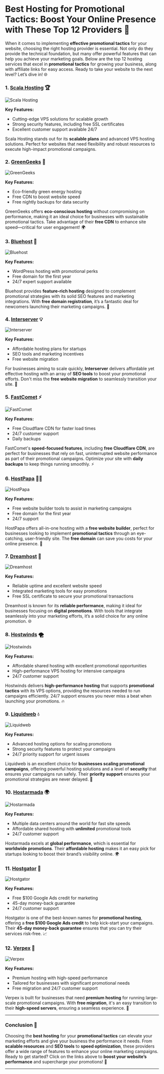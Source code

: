 # Best Hosting for Promotional Tactics: Boost Your Online Presence with These Top 12 Providers 🚀

When it comes to implementing **effective promotional tactics** for your website, choosing the right hosting provider is essential. Not only do they provide the technical foundation, but many offer powerful features that can help you achieve your marketing goals. Below are the top 12 hosting services that excel in **promotional tactics** for growing your business, along with affiliate links for easy access. Ready to take your website to the next level? Let’s dive in! 🌐

### 1. [Scala Hosting](https://snipitx.com/scala-jy) 🏆

![Scala Hosting](https://i.imgur.com/uJ5JIK3.png "Scala Web Hosting")

**Key Features:**
- Cutting-edge VPS solutions for scalable growth
- Strong security features, including free SSL certificates
- Excellent customer support available 24/7

Scala Hosting stands out for its **scalable plans** and advanced VPS hosting solutions. Perfect for websites that need flexibility and robust resources to execute high-impact promotional campaigns.

### 2. [GreenGeeks](https://snipitx.com/greengeeks-jy) 🌱

![GreenGeeks](https://i.imgur.com/eEwuntu.jpg "GreenGeeks Hosting")

**Key Features:**
- Eco-friendly green energy hosting
- Free CDN to boost website speed
- Free nightly backups for data security

GreenGeeks offers **eco-conscious hosting** without compromising on performance, making it an ideal choice for businesses with sustainable promotional tactics. Take advantage of their **free CDN** to enhance site speed—critical for user engagement! 🌍

### 3. [Bluehost](https://snipitx.com/bluehost-jy) 🌟

![Bluehost](https://i.imgur.com/PasFF9E.jpeg "Bluehost Hosting")

**Key Features:**
- WordPress hosting with promotional perks
- Free domain for the first year
- 24/7 expert support available

Bluehost provides **feature-rich hosting** designed to complement promotional strategies with its solid SEO features and marketing integrations. With **free domain registration**, it’s a fantastic deal for newcomers launching their marketing campaigns. 🌟

### 4. [Interserver](https://snipitx.com/interserver-jy) 💡

![Interserver](https://i.imgur.com/OM5dOEW.jpeg "Interserver Hosting")

**Key Features:**
- Affordable hosting plans for startups
- SEO tools and marketing incentives
- Free website migration

For businesses aiming to scale quickly, **Interserver** delivers affordable yet effective hosting with an array of **SEO tools** to boost your promotional efforts. Don't miss the **free website migration** to seamlessly transition your site. 🚀

### 5. [FastComet](https://snipitx.com/fastcomet-jy) ⚡

![FastComet](https://i.imgur.com/7qgXuWp.png "FastComet Hosting")

**Key Features:**
- Free Cloudflare CDN for faster load times
- 24/7 customer support
- Daily backups

FastComet's **speed-focused features**, including **free Cloudflare CDN**, are perfect for businesses that rely on fast, uninterrupted website performance as part of their promotional campaigns. Optimize your site with **daily backups** to keep things running smoothly. ⚡

### 6. [HostPapa](https://snipitx.com/hostpapa-jy) 🧑‍💻

![HostPapa](https://i.imgur.com/ouDTkvl.jpeg "HostPapa Hosting")

**Key Features:**
- Free website builder tools to assist in marketing campaigns
- Free domain for the first year
- 24/7 support

HostPapa offers all-in-one hosting with a **free website builder**, perfect for businesses looking to implement **promotional tactics** through an eye-catching, user-friendly site. The **free domain** can save you costs for your online presence. 💼

### 7. [Dreamhost](https://snipitx.com/dreamhost-jy) 🌙

![Dreamhost](https://i.imgur.com/rXIg8ip.jpeg "Dreamhost Hosting")

**Key Features:**
- Reliable uptime and excellent website speed
- Integrated marketing tools for easy promotions
- Free SSL certificate to secure your promotional transactions

Dreamhost is known for its **reliable performance**, making it ideal for businesses focusing on **digital promotions**. With tools that integrate seamlessly into your marketing efforts, it’s a solid choice for any online promotion. 🌐

### 8. [Hostwinds](https://snipitx.com/hostwinds-jy) 🌪️

![Hostwinds](https://i.imgur.com/53aSNXx.jpeg "Hostwinds Hosting")

**Key Features:**
- Affordable shared hosting with excellent promotional opportunities
- High-performance VPS hosting for intensive campaigns
- 24/7 customer support

Hostwinds delivers **high-performance hosting** that supports **promotional tactics** with its VPS options, providing the resources needed to run campaigns efficiently. 24/7 support ensures you never miss a beat when launching your promotions. 🔥

### 9. [Liquidweb](https://snipitx.com/liquidweb-jy) 💧

![Liquidweb](https://i.imgur.com/4IvT9SC.jpeg "Liquidweb Hosting")

**Key Features:**
- Advanced hosting options for scaling promotions
- Strong security features to protect your campaigns
- 24/7 priority support for urgent issues

Liquidweb is an excellent choice for **businesses scaling promotional campaigns**, offering powerful hosting solutions and a level of **security** that ensures your campaigns run safely. Their **priority support** ensures your promotional strategies are never delayed. 🚀

### 10. [Hostarmada](https://snipitx.com/hostarmada-jy) 🌍

![Hostarmada](https://i.imgur.com/KFbdf3o.jpeg "Hostarmada Hosting")

**Key Features:**
- Multiple data centers around the world for fast site speeds
- Affordable shared hosting with **unlimited** promotional tools
- 24/7 customer support

Hostarmada excels at **global performance**, which is essential for **worldwide promotions**. Their **affordable hosting** makes it an easy pick for startups looking to boost their brand’s visibility online. 🌍

### 11. [Hostgator](https://snipitx.com/hostgator-jy) 🐊

![Hostgator](https://i.imgur.com/BcVkH57.jpeg "Hostgator Hosting")

**Key Features:**
- Free $100 Google Ads credit for marketing
- 45-day money-back guarantee
- 24/7 customer support

Hostgator is one of the best-known names for **promotional hosting**, offering a **free $100 Google Ads credit** to help kick-start your campaigns. Their **45-day money-back guarantee** ensures that you can try their services risk-free. 📈

### 12. [Verpex](https://snipitx.com/verpex-jy) 💼

![Verpex](https://i.imgur.com/6x5LhiS.jpeg "Verpex Hosting")

**Key Features:**
- Premium hosting with high-speed performance
- Tailored for businesses with significant promotional needs
- Free migration and 24/7 customer support

Verpex is built for businesses that need **premium hosting** for running large-scale promotional campaigns. With **free migration**, it's an easy transition to their **high-speed servers**, ensuring a seamless experience. 💼

---

### Conclusion 🏁

Choosing the **best hosting** for your **promotional tactics** can elevate your marketing efforts and give your business the performance it needs. From **scalable resources** and **SEO tools** to **speed optimization**, these providers offer a wide range of features to enhance your online marketing campaigns. Ready to get started? Click on the links above to **boost your website’s performance** and supercharge your promotions! 🚀

---
